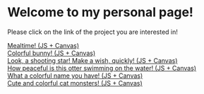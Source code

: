 <html>
	<body>
		<h1>Welcome to my personal page! </h1>
		<p>Please click on the link of the project you are interested in!</p>
		<a href="https://vickipataki.github.io/javascript/JS003-meal-canvas.html">Mealtime! (JS + Canvas)</a>
		<br/>
		<a href="https://vickipataki.github.io/javascript/js004-bunny.html">Colorful bunny! (JS + Canvas)</a>
		<br/>
		<a href="https://vickipataki.github.io/javascript/ka-shooting-star.html">Look, a shooting star! Make a wish, quickly! (JS + Canvas)</a>
		<br/>
		<a href="https://vickipataki.github.io/javascript/peaceful-otter.html">How peaceful is this otter swimming on the water! (JS + Canvas)</a>
		<br/>
		<a href="https://vickipataki.github.io/javascript/say-my-name.html">What a colorful name you have! (JS + Canvas)</a>
		<br/>
		<a href="https://vickipataki.github.io/javascript/f-ton-of-cats.html">Cute and colorful cat monsters! (JS + Canvas)</a>
	</body>
</html>
